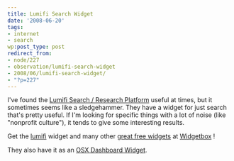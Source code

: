 ```yaml
---
title: Lumifi Search Widget
date: '2008-06-20'
tags:
- internet
- search
wp:post_type: post
redirect_from:
- node/227
- observation/lumifi-search-widget
- 2008/06/lumifi-search-widget/
- "?p=227"
---
```


I've found the [Lumifi Search / Research Platform](http://lumifi.com) useful at times, but it sometimes seems like a sledgehammer. They have a widget for just search that's pretty useful. If I'm looking for specific things with a lot of noise (like "nonprofit culture"), it tends to give some interesting results.

Get the [lumifi](http://www.widgetbox.com/widget/lumifi) widget and many other [great free widgets](http://www.widgetbox.com/galleryhome/) at [Widgetbox](http://www.widgetbox.com) !

They also have it as an [OSX Dashboard Widget](http://www.lumifi.com/Widget.html).

